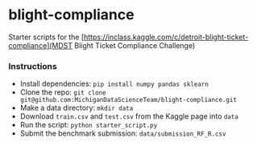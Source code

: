 # blight-compliance

Starter scripts for the [https://inclass.kaggle.com/c/detroit-blight-ticket-compliance](MDST Blight Ticket Compliance Challenge)

### Instructions

 - Install dependencies: `pip install numpy pandas sklearn`
 - Clone the repo: `git clone git@github.com:MichiganDataScienceTeam/blight-compliance.git`
 - Make a data directory: `mkdir data`
 - Download `train.csv` and `test.csv` from the Kaggle page into `data`
 - Run the script: `python starter_script.py`
 - Submit the benchmark submission: `data/submission_RF_R.csv` 